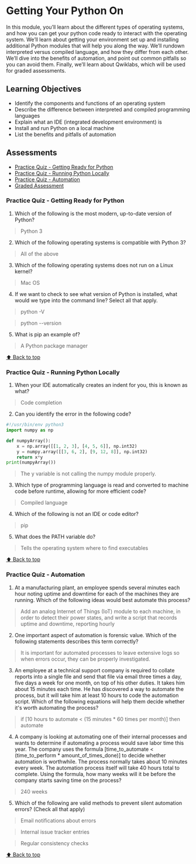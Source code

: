 # Getting Your Python On

In this module, you’ll learn about the different types of operating systems, and how you can get your python code ready to interact with the operating system. We’ll learn about getting your environment set up and installing additional Python modules that will help you along the way. We’ll rundown interpreted versus compiled language, and how they differ from each other. We’ll dive into the benefits of automation, and point out common pitfalls so you can avoid them. Finally, we’ll learn about Qwiklabs, which will be used for graded assessments.

## Learning Objectives

- Identify the components and functions of an operating system
- Describe the difference between interpreted and compiled programming languages
- Explain what an IDE (integrated development environment) is
- Install and run Python on a local machine
- List the benefits and pitfalls of automation

## Assessments

- [Practice Quiz - Getting Ready for Python](###Practice-Quiz---Getting-Ready-for-Python)
- [Practice Quiz - Running Python Locally](###Practice-Quiz---Running-Python-Locally)
- [Practice Quiz - Automation](###Practice-Quiz---Automation)
- [Graded Assessment](#Graded-Assessment)



### Practice Quiz - Getting Ready for Python

1. Which of the following is the most modern, up-to-date version of Python?

> Python 3

2. Which of the following operating systems is compatible with Python 3?

> All of the above

3. Which of the following operating systems does not run on a Linux kernel?

> Mac OS

4. If we want to check to see  what version of Python is installed, what would we type into the command line? Select all that apply.

> python -V

> python --version

5. What is pip an example of?

> A Python package manager

[ :arrow_up: Back to top](#Getting-Your-Python-On)

### Practice Quiz - Running Python Locally

1. When your IDE automatically creates an indent for you, this is known as what?

> Code completion

2. Can you identify the error in the following code?

```python
#!/usr/bin/env python3
import numpy as np

def numpyArray():
    x = np.array([[1, 2, 3], [4, 5, 6]], np.int32)
    y = numpy.array([[3, 6, 2], [9, 12, 8]], np.int32)
    return x*y
print(numpyArray())

```

> The y variable is not calling the numpy module properly.

3. Which type of programming language is read and converted to machine code before runtime, allowing for more efficient code?

> Compiled language

4. Which of the following is not an IDE or code editor?

> pip

5. What does the PATH variable do?

> Tells the operating system where to find executables

[ :arrow_up: Back to top](#Getting-Your-Python-On)

### Practice Quiz - Automation

1. At a manufacturing plant, an employee spends several minutes each hour noting uptime and downtime for each of the machines they are running. Which of the following ideas would best automate this process?

> Add an analog Internet of Things (IoT) module to each machine, in order to detect their power states, and write a script that records uptime and downtime, reporting hourly

2. One important aspect of automation is forensic value. Which of the following statements describes this term correctly?

> It is important for automated processes to leave extensive logs so when errors occur, they can be properly investigated.

3. An employee at a technical support company is required to collate reports into a single file and send that file via email three times a day, five days a week for one month, on top of his other duties. It takes him about 15 minutes each time. He has discovered a way to automate the process, but it will take him at least 10 hours to code the automation script. Which of the following equations will help them decide whether it's worth automating the process?

> if [10 hours to automate < (15 minutes * 60 times per month)] then automate

4. A company is looking at automating one of their internal processes and wants to determine if automating a process would save labor time this year. The company uses the formula [time_to_automate < (time_to_perform * amount_of_times_done)] to decide whether automation is worthwhile. The process normally takes about 10 minutes every week. The automation process itself will take 40 hours total to complete. Using the formula, how many weeks will it be before the company starts saving time on the process?

> 240 weeks

5. Which of the following are valid methods to prevent silent automation errors? (Check all that apply)

> Email notifications about errors

> Internal issue tracker entries

> Regular consistency checks

[ :arrow_up: Back to top](#Getting-Your-Python-On)




